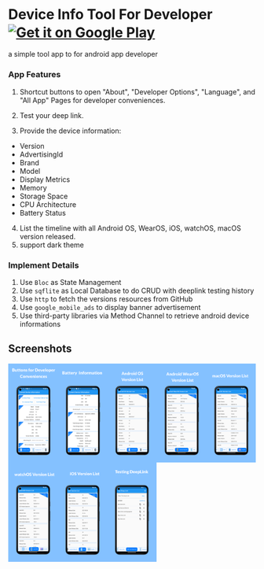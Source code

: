 # Device Info Tool For Developer<a href="https://play.google.com/store/apps/details?id=com.tonynowater.mobileosversions.mobile_os_versions"><img alt="Get it on Google Play" src="https://play.google.com/intl/en_us/badges/images/generic/en-play-badge.png" height=60px align="center"/></a>

a simple tool app to for android app developer

### App Features
1. Shortcut buttons to open "About", "Developer Options", "Language", and "All App" Pages for developer conveniences.

2. Test your deep link.

3. Provide the device information:
- Version
- AdvertisingId
- Brand
- Model
- Display Metrics
- Memory
- Storage Space
- CPU Architecture
- Battery Status

4. List the timeline with all Android OS, WearOS, iOS, watchOS, macOS version released.
5. support dark theme

### Implement Details
1. Use `Bloc` as State Management 
2. Use `sqflite` as Local Database to do CRUD with deeplink testing history
3. Use `http` to fetch the versions resources from GitHub
4. Use `google_mobile_ads` to display banner advertisement
5. Use third-party libraries via Method Channel to retrieve android device informations


## Screenshots
<img src="screenshots/screenshot 1.png" width="20%" align="left">
<img src="screenshots/screenshot 2.png" width="20%" align="left">
<img src="screenshots/screenshot 3.png" width="20%" align="left">
<img src="screenshots/screenshot 4.png" width="20%" align="left">
<img src="screenshots/screenshot 5.png" width="20%" align="left">
<img src="screenshots/screenshot 6.png" width="20%" align="left">
<img src="screenshots/screenshot 7.png" width="20%" align="left">
<img src="screenshots/screenshot 8.png" width="20%" align="left">